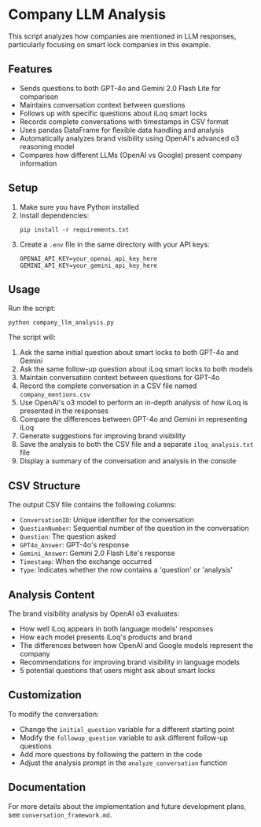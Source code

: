# Company LLM Analysis

This script analyzes how companies are mentioned in LLM responses, particularly focusing on smart lock companies in this example.

## Features

- Sends questions to both GPT-4o and Gemini 2.0 Flash Lite for comparison
- Maintains conversation context between questions
- Follows up with specific questions about iLoq smart locks
- Records complete conversations with timestamps in CSV format
- Uses pandas DataFrame for flexible data handling and analysis
- Automatically analyzes brand visibility using OpenAI's advanced o3 reasoning model
- Compares how different LLMs (OpenAI vs Google) present company information

## Setup

1. Make sure you have Python installed
2. Install dependencies:
   ```
   pip install -r requirements.txt
   ```
3. Create a `.env` file in the same directory with your API keys:
   ```
   OPENAI_API_KEY=your_openai_api_key_here
   GEMINI_API_KEY=your_gemini_api_key_here
   ```

## Usage

Run the script:
```
python company_llm_analysis.py
```

The script will:
1. Ask the same initial question about smart locks to both GPT-4o and Gemini
2. Ask the same follow-up question about iLoq smart locks to both models
3. Maintain conversation context between questions for GPT-4o
4. Record the complete conversation in a CSV file named `company_mentions.csv`
5. Use OpenAI's o3 model to perform an in-depth analysis of how iLoq is presented in the responses
6. Compare the differences between GPT-4o and Gemini in representing iLoq
7. Generate suggestions for improving brand visibility
8. Save the analysis to both the CSV file and a separate `iloq_analysis.txt` file
9. Display a summary of the conversation and analysis in the console

## CSV Structure

The output CSV file contains the following columns:
- `ConversationID`: Unique identifier for the conversation
- `QuestionNumber`: Sequential number of the question in the conversation
- `Question`: The question asked
- `GPT4o_Answer`: GPT-4o's response
- `Gemini_Answer`: Gemini 2.0 Flash Lite's response
- `Timestamp`: When the exchange occurred
- `Type`: Indicates whether the row contains a 'question' or 'analysis'

## Analysis Content

The brand visibility analysis by OpenAI o3 evaluates:
- How well iLoq appears in both language models' responses
- How each model presents iLoq's products and brand
- The differences between how OpenAI and Google models represent the company
- Recommendations for improving brand visibility in language models
- 5 potential questions that users might ask about smart locks

## Customization

To modify the conversation:
- Change the `initial_question` variable for a different starting point
- Modify the `followup_question` variable to ask different follow-up questions
- Add more questions by following the pattern in the code
- Adjust the analysis prompt in the `analyze_conversation` function

## Documentation

For more details about the implementation and future development plans, see `conversation_framework.md`.